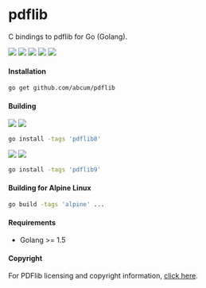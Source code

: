 # pdflib

C bindings to pdflib for Go (Golang).

[![](https://img.shields.io/circleci/token/abf9e47762afcbbd936490819683ad44594f67b5/project/abcum/pdflib/master.svg?style=flat-square)](https://circleci.com/gh/abcum/pdflib) [![](https://img.shields.io/badge/status-beta-ff00bb.svg?style=flat-square)](https://github.com/abcum/pdflib) [![](https://img.shields.io/badge/godoc-reference-blue.svg?style=flat-square)](https://godoc.org/github.com/abcum/pdflib) [![](https://goreportcard.com/badge/github.com/abcum/pdflib?style=flat-square)](https://goreportcard.com/report/github.com/abcum/pdflib) [![](https://img.shields.io/badge/license-Apache_License_2.0-00bfff.svg?style=flat-square)](https://github.com/abcum/pdflib) 

#### Installation

```bash
go get github.com/abcum/pdflib
```

#### Building

[![](https://img.shields.io/badge/api-docs-ffbb00.svg?style=flat-square)](http://www.pdflib.com/fileadmin/pdflib/pdf/manuals/PDFlib-8.0.6-API-reference.pdf) [![](https://img.shields.io/badge/version-pdflib--8.0.6-0ffbbb.svg?style=flat-square)](http://www.pdflib.com/download/pdflib-family/pdflib-8/)

```bash
go install -tags 'pdflib8' 
```

[![](https://img.shields.io/badge/api-docs-ffbb00.svg?style=flat-square)](http://www.pdflib.com/fileadmin/pdflib/pdf/manuals/PDFlib-9.1.0-API-reference.pdf) [![](https://img.shields.io/badge/version-pdflib--9.1.0-0ffbbb.svg?style=flat-square)](http://www.pdflib.com/download/pdflib-family/pdflib-9/)

```bash
go install -tags 'pdflib9' 
```

#### Building for Alpine Linux

```bash
go build -tags 'alpine' ... 
```

#### Requirements

- Golang >= 1.5

#### Copyright

For PDFlib licensing and copyright information, [click here](http://www.pdflib.com/fileadmin/pdflib/pdf/license/PDFlib-terms-and-conditions.pdf).
